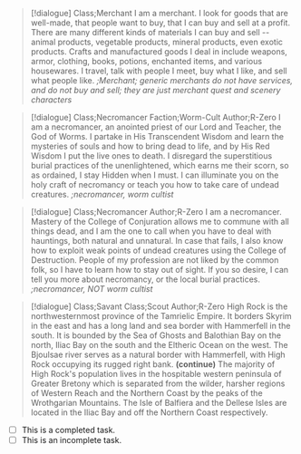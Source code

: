
>[!dialogue] Class;Merchant
I am a merchant. I look for goods that are well-made, that people want to buy, that I can buy and sell at a profit. There are many different kinds of materials I can buy and sell -- animal products, vegetable products, mineral products, even exotic products. Crafts and manufactured goods I deal in include weapons, armor, clothing, books, potions, enchanted items, and various housewares. I travel, talk with people I meet, buy what I like, and sell what people like.
*;Merchant; generic merchants do not have services, and do not buy and sell; they are just merchant quest and scenery characters*

>[!dialogue] Class;Necromancer Faction;Worm-Cult Author;R-Zero
I am a necromancer, an anointed priest of our Lord and Teacher, the God of Worms. I partake in His Transcendent Wisdom and learn the mysteries of souls and how to bring dead to life, and by His Red Wisdom I put the live ones to death. I disregard the superstitious burial practices of the unenlightened, which earns me their scorn, so as ordained, I stay Hidden when I must. I can illuminate you on the holy craft of necromancy or teach you how to take care of undead creatures.
*;necromancer, worm cultist*

>[!dialogue] Class;Necromancer Author;R-Zero
I am a necromancer. Mastery of the College of Conjuration allows me to commune with all things dead, and I am the one to call when you have to deal with hauntings, both natural and unnatural. In case that fails, I also know how to exploit weak points of undead creatures using the College of Destruction. People of my profession are not liked by the common folk, so I have to learn how to stay out of sight. If you so desire, I can tell you more about necromancy, or the local burial practices.
*;necromancer, NOT worm cultist*

>[!dialogue] Class;Savant Class;Scout Author;R-Zero
High Rock is the northwesternmost province of the Tamrielic Empire. It borders Skyrim in the east and has a long land and sea border with Hammerfell in the south. It is bounded by the Sea of Ghosts and Balothian Bay on the north, Iliac Bay on the south and the Eltheric Ocean on the west. The Bjoulsae river serves as a natural border with Hammerfell, with High Rock occupying its rugged right bank.
**(continue)**
The majority of High Rock's population lives in the hospitable western peninsula of Greater Bretony which is separated from the wilder, harsher regions of Western Reach and the Northern Coast by the peaks of the Wrothgarian Mountains. The Isle of Balfiera and the Dellese Isles are located in the Iliac Bay and off the Northern Coast respectively.


- [ ] This is a completed task.
- [ ] This is an incomplete task.